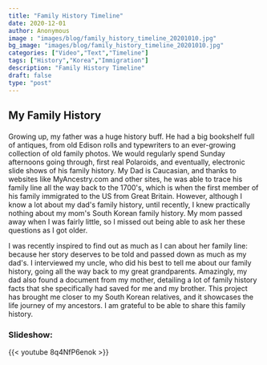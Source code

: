 ```yaml
---
title: "Family History Timeline"
date: 2020-12-01
author: Anonymous
image : "images/blog/family_history_timeline_20201010.jpg"
bg_image: "images/blog/family_history_timeline_20201010.jpg"
categories: ["Video","Text","Timeline"] 
tags: ["History","Korea","Immigration"]
description: "Family History Timeline"
draft: false
type: "post"
---
```


## My Family History </p>

Growing up, my father was a huge history buff. He had a big bookshelf full of antiques, from old Edison rolls and typewriters to an ever-growing collection of old family photos.
We would regularly spend Sunday afternoons going through, first real Polaroids, and eventually, electronic slide shows of his family history. My Dad is Caucasian, and thanks to 
websites like MyAncestry.com and other sites, he was able to trace his family line all the way back to the 1700's, which is when the first member of his family immigrated to the
US from Great Britain. However, although I know a lot about my dad's family history, until recently, I knew practically nothing about my mom's South Korean family history. My 
mom passed away when I was fairly little, so I missed out being able to ask her these questions as I got older.

I was recently inspired to find out as much as I can about her family line: because her story deserves to be told and passed down as much as my dad's.
I interviewed my uncle, who did his best to tell me about our family history, going all the way back to my great grandparents. Amazingly, my dad also found a document from my mother, detailing a lot of family history facts that she specifically had saved for me and my brother. This project has brought me closer to my South Korean relatives,
and it showcases the life journey of my ancestors. I am grateful to be able to share this family history.

### Slideshow: </p>

{{< youtube 8q4NfP6enok >}}
